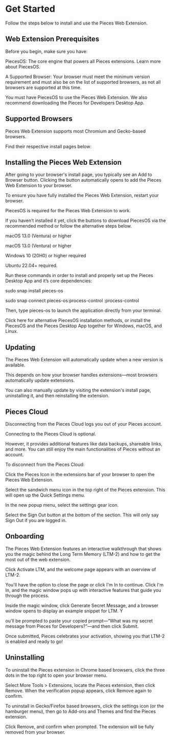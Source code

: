# Get Started

Follow the steps below to install and use the Pieces Web Extension.

## Web Extension Prerequisites

Before you begin, make sure you have:

PiecesOS: The core engine that powers all Pieces extensions. Learn more about PiecesOS.

A Supported Browser: Your browser must meet the minimum version requirement and must also be on the list of supported browsers, as not all browsers are supported at this time.

You must have PiecesOS to use the Pieces Web Extension. We also recommend downloading the Pieces for Developers Desktop App.

## Supported Browsers

Pieces Web Extension supports most Chromium and Gecko-based browsers.

Find their respective install pages below:

## Installing the Pieces Web Extension

After going to your browser's install page, you typically see an Add to Browser button. Clicking the button automatically opens to add the Pieces Web Extension to your browser.



To ensure you have fully installed the Pieces Web Extension, restart your browser.

PiecesOS is required for the Pieces Web Extension to work.

If you haven’t installed it yet, click the buttons to download PiecesOS via the recommended method or follow the alternative steps below.

macOS 13.0 (Ventura) or higher

macOS 13.0 (Ventura) or higher

Windows 10 (20H0) or higher required

Ubuntu 22.04+ required.

Run these commands in order to install and properly set up the Pieces Desktop App and it’s core dependencies:

sudo snap install pieces-os

sudo snap connect pieces-os:process-control :process-control

Then, type pieces-os to launch the application directly from your terminal.

Click here for alternative PiecesOS installation methods, or install the PiecesOS and the Pieces Desktop App together for Windows, macOS, and Linux.

## Updating

The Pieces Web Extension will automatically update when a new version is available.

This depends on how your browser handles extensions—most browsers automatically update extensions.

You can also manually update by visiting the extension's install page, uninstalling it, and then reinstalling the extension.

## Pieces Cloud

Disconnecting from the Pieces Cloud logs you out of your Pieces account.

Connecting to the Pieces Cloud is optional.

However, it provides additional features like data backups, shareable links, and more. You can still enjoy the main functionalities of Pieces without an account.

To disconnect from the Pieces Cloud:

Click the Pieces Icon in the extensions bar of your browser to open the Pieces Web Extension.

Select the sandwich menu icon in the top right of the Pieces extension. This will open up the Quick Settings menu.



In the new popup menu, select the settings gear icon.

Select the Sign Out button at the bottom of the section. This will only say Sign Out if you are logged in.



## Onboarding

The Pieces Web Extension features an interactive walkthrough that shows you the magic behind the Long Term Memory (LTM-2) and how to get the most out of the web extension.

Click Activate LTM, and the welcome page appears with an overview of LTM-2.

You'll have the option to close the page or click I'm In to continue. Click I'm In, and the magic window pops up with interactive features that guide you through the process.



Inside the magic window, click Generate Secret Message, and a browser window opens to display an example snippet for LTM. Y

ou'll be prompted to paste your copied prompt—“What was my secret message from Pieces for Developers?”—and then click Submit.



Once submitted, Pieces celebrates your activation, showing you that LTM-2 is enabled and ready to go!

## Uninstalling

To uninstall the Pieces extension in Chrome based browsers, click the three dots in the top right to open your browser menu.

Select More Tools > Extensions, locate the Pieces extension, then click Remove. When the verification popup appears, click Remove again to confirm.



To uninstall in Gecko/Firefox based browsers, click the settings icon (or the hamburger menu), then go to Add-ons and Themes and find the Pieces extension.

Click Remove, and confirm when prompted. The extension will be fully removed from your browser.